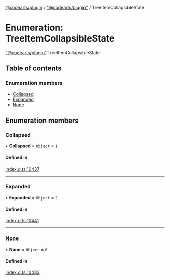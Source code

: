 [@codearts/plugin](../README.md) / ["@codearts/plugin"](../modules/_codearts_plugin_.md) / TreeItemCollapsibleState

# Enumeration: TreeItemCollapsibleState

["@codearts/plugin"](../modules/_codearts_plugin_.md).TreeItemCollapsibleState

## Table of contents

### Enumeration members

- [Collapsed](codearts_plugin_.TreeItemCollapsibleState.md#collapsed)
- [Expanded](codearts_plugin_.TreeItemCollapsibleState.md#expanded)
- [None](codearts_plugin_.TreeItemCollapsibleState.md#none)

## Enumeration members

### Collapsed

• **Collapsed** = `Object` = `1`

#### Defined in

[index.d.ts:10437](https://github.com/huaweicloud/cloudide-plugin-api/blob/3b0eee8/index.d.ts#L10437)

___

### Expanded

• **Expanded** = `Object` = `2`

#### Defined in

[index.d.ts:10441](https://github.com/huaweicloud/cloudide-plugin-api/blob/3b0eee8/index.d.ts#L10441)

___

### None

• **None** = `Object` = `0`

#### Defined in

[index.d.ts:10433](https://github.com/huaweicloud/cloudide-plugin-api/blob/3b0eee8/index.d.ts#L10433)
